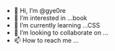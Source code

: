 - 👋 Hi, I’m @gye0re
- 👀 I’m interested in ...book
- 🌱 I’m currently learning ...CSS
- 💞️ I’m looking to collaborate on ...
- 📫 How to reach me ...

<!---
gye0re/gye0re is a ✨ special ✨ repository because its `README.md` (this file) appears on your GitHub profile.
You can click the Preview link to take a look at your changes.
--->
